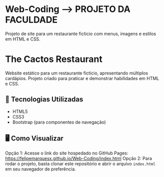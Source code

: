 # Web-Coding --> PROJETO DA FACULDADE

Projeto de site para um restaurante ficticio com menus, imagens e estilos em HTML e CSS.

# The Cactos Restaurant

Website estático para um restaurante fictício, apresentando múltiplos cardápios. Projeto criado para praticar e demonstrar habilidades em HTML e CSS.

## 🚀 Tecnologias Utilizadas

- HTML5
- CSS3
- Bootstrap (para componentes de navegação)

## 🖥️ Como Visualizar

Opção 1: Acesse o link do site hospedado no GitHub Pages: https://felipemarquesx.github.io/Web-Coding/index.html
Opção 2: Para rodar o projeto, basta clonar este repositório e abrir o arquivo `index.html` em seu navegador de preferência.
